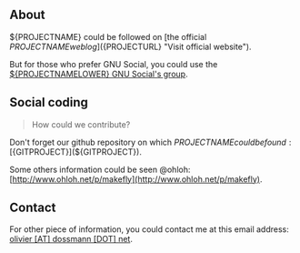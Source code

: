 ## About

${PROJECTNAME} could be followed on [the official ${PROJECTNAME} weblog](${PROJECTURL} "Visit official website").

But for those who prefer GNU Social, you could use the [${PROJECTNAMELOWER} GNU Social's group](http://status.vinilox.eu/group/makefly).

## Social coding

> How could we contribute?

Don't forget our github repository on which ${PROJECTNAME} could be found: [${GITPROJECT}](${GITPROJECT}).

Some others information could be seen @ohloh: [http://www.ohloh.net/p/makefly](http://www.ohloh.net/p/makefly).

## Contact

For other piece of information, you could contact me at this email address: [olivier [AT] dossmann [DOT] net](mailto:olivier+makefly@dossmann.net "Contact me").


